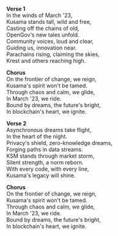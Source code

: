 **Verse 1**\
In the winds of March '23,\
Kusama stands tall, wild and free,\
Casting off the chains of old,\
OpenGov's new tales unfold.\
Community voices, loud and clear,\
Guiding us, innovation near.\
Parachains rising, claiming the skies,\
Krest and others reaching high.

**Chorus**\
On the frontier of change, we reign,\
Kusama's spirit won't be tamed.\
Through chaos and calm, we glide,\
In March '23, we ride.\
Bound by dreams, the future's bright,\
In blockchain's heart, we ignite.

**Verse 2**\
Asynchronous dreams take flight,\
In the heart of the night.\
Privacy's shield, zero-knowledge dreams,\
Forging paths in data streams.\
KSM stands through market storm,\
Silent strength, a norm reborn.\
With every code, with every line,\
Kusama's legacy will shine.

**Chorus**\
On the frontier of change, we reign,\
Kusama's spirit won't be tamed.\
Through chaos and calm, we glide,\
In March '23, we ride.\
Bound by dreams, the future's bright,\
In blockchain's heart, we ignite.
